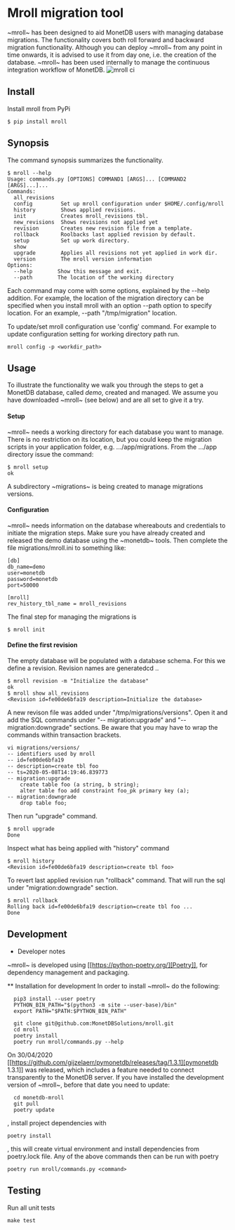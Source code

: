 # Mroll migration tool
~mroll~ has been designed to aid MonetDB users with managing database migrations.
The functionality covers both roll forward and backward migration functionality.
Although you can deploy ~mroll~ from any point in time onwards, it is advised to use it
from day one, i.e. the creation of the database.
~mroll~ has been used internally to manage the continuous integration workflow of MonetDB.
![mroll ci](https://github.com/MonetDBSolutions/mroll/workflows/ci_workflow/badge.svg)

## Install

Install mroll from PyPi

```
$ pip install mroll
```

## Synopsis
The command synopsis summarizes the functionality.

```
$ mroll --help
Usage: commands.py [OPTIONS] COMMAND1 [ARGS]... [COMMAND2 [ARGS]...]...
Commands:
  all_revisions
  config         Set up mroll configuration under $HOME/.config/mroll
  history        Shows applied revisions.
  init           Creates mroll_revisions tbl.
  new_revisions  Shows revisions not applied yet
  revision       Creates new revision file from a template.
  rollback       Roolbacks last applied revision by default.
  setup          Set up work directory.
  show
  upgrade        Applies all revisions not yet applied in work dir.
  version        The mroll version information
Options:
  --help        Show this message and exit.
  --path        The location of the working directory
```

Each command may come with some options, explained by the --help addition.
For example, the location of the migration directory can be specified when you install mroll
with an option --path option to specify location. For an example, --path "/tmp/migration" location.

To update/set mroll configuration use 'config' command.
For example to update configuration setting for working directory path run.
```
mroll config -p <workdir_path>
```

## Usage
To illustrate the functionality we walk you through the steps to get a MonetDB database, called
*demo*, created and managed. We assume you have downloaded ~mroll~ (see below) and are all set to give it a try.

#### Setup 
~mroll~ needs a working directory for each database you want to manage. There is no restriction on
its location, but you could keep the migration scripts in your application 
folder, e.g. .../app/migrations. From the .../app directory issue the command:

```
$ mroll setup
ok
```
A subdirectory ~migrations~ is being created to manage migrations versions.

#### Configuration
~mroll~ needs information on the database whereabouts and credentials to initiate the migration steps.
Make sure you have already created and released the demo database using the ~monetdb~ tools.
Then complete the file migrations/mroll.ini to something like:
```
[db]
db_name=demo
user=monetdb
password=monetdb
port=50000

[mroll]
rev_history_tbl_name = mroll_revisions
```
The final step for managing the migrations is
```
$ mroll init
```
#### Define the first revision
The empty database will be populated with a database schema.
For this we define a revision. Revision names are generatedcd ..

```
$ mroll revision -m "Initialize the database"
ok
$ mroll show all_revisions
<Revision id=fe00de6bfa19 description=Initialize the database>
```
A new revison file was added under "/tmp/migrations/versions". 
Open it and add the SQL commands under "-- migration:upgrade" and "-- migration:downgrade" sections. 
Be aware that you may have to wrap the commands within transaction brackets.


```
vi migrations/versions/
-- identifiers used by mroll
-- id=fe00de6bfa19
-- description=create tbl foo
-- ts=2020-05-08T14:19:46.839773
-- migration:upgrade
	create table foo (a string, b string);
	alter table foo add constraint foo_pk primary key (a);
-- migration:downgrade
	drop table foo;
```
Then run "upgrade" command.

```
$ mroll upgrade
Done
```
Inspect what has being applied with "history" command

```
$ mroll history
<Revision id=fe00de6bfa19 description=create tbl foo>
```

To revert last applied revision run "rollback" command. That will run the sql under "migration:downgrade"
section.
```
$ mroll rollback 
Rolling back id=fe00de6bfa19 description=create tbl foo ...
Done
```

## Development
* Developer notes

~mroll~ is developed using [[https://python-poetry.org/][Poetry]], for dependency management and
packaging.

** Installation for development
In order to install ~mroll~ do the following:

```
  pip3 install --user poetry
  PYTHON_BIN_PATH="$(python3 -m site --user-base)/bin"
  export PATH="$PATH:$PYTHON_BIN_PATH"

  git clone git@github.com:MonetDBSolutions/mroll.git
  cd mroll
  poetry install
  poetry run mroll/commands.py --help
```
On 30/04/2020 [[https://github.com/gijzelaerr/pymonetdb/releases/tag/1.3.1][pymonetdb 1.3.1]] was released, which includes a feature needed to
connect transparently to the MonetDB server. If you have installed the
development version of ~mroll~, before that date you need to update:
```
  cd monetdb-mroll
  git pull
  poetry update
```
, install project dependencies with

```
poetry install
```
, this will create virtual environment and install dependencies from poetry.lock file. Any of the above 
commands then can be run with poetry

```
poetry run mroll/commands.py <command>
```
## Testing
Run all unit tests
```
make test
```
